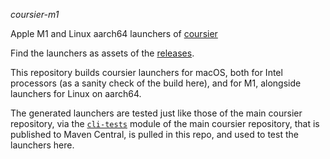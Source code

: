 *coursier-m1*

Apple M1 and Linux aarch64 launchers of [coursier](https://github.com/coursier/coursier)

Find the launchers as assets of the [releases](https://github.com/VirtusLab/coursier-m1/releases).

This repository builds coursier launchers for macOS, both for
Intel processors (as a sanity check of the build here), and for
M1, alongside launchers for Linux on aarch64.

The generated launchers are tested just like those of the main coursier
repository, via the
[`cli-tests`](https://github.com/coursier/coursier/tree/bd1c50cf9957e5fc747c69d0c085181d3c9f7a37/modules/cli-tests/src)
module of the main coursier repository, that is published to Maven
Central, is pulled in this repo, and used to test the launchers here.
